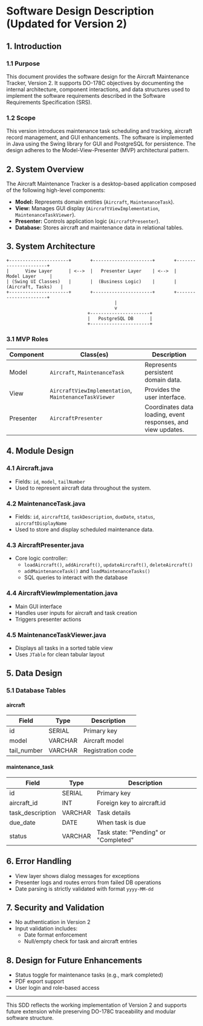 # Software Design Description (Updated for Version 2)

## 1. Introduction

### 1.1 Purpose
This document provides the software design for the Aircraft Maintenance Tracker, Version 2. It supports DO-178C objectives by documenting the internal architecture, component interactions, and data structures used to implement the software requirements described in the Software Requirements Specification (SRS).

### 1.2 Scope
This version introduces maintenance task scheduling and tracking, aircraft record management, and GUI enhancements. The software is implemented in Java using the Swing library for GUI and PostgreSQL for persistence. The design adheres to the Model-View-Presenter (MVP) architectural pattern.

## 2. System Overview

The Aircraft Maintenance Tracker is a desktop-based application composed of the following high-level components:
- **Model:** Represents domain entities (`Aircraft`, `MaintenanceTask`).
- **View:** Manages GUI display (`AircraftViewImplementation`, `MaintenanceTaskViewer`).
- **Presenter:** Controls application logic (`AircraftPresenter`).
- **Database:** Stores aircraft and maintenance data in relational tables.

## 3. System Architecture

```
+----------------------+       +----------------------+       +----------------------+
|      View Layer      | <-->  |   Presenter Layer    | <-->  |      Model Layer     |
| (Swing UI Classes)   |       |  (Business Logic)    |       |  (Aircraft, Tasks)   |
+----------------------+       +----------------------+       +----------------------+
                                        |
                                        v
                              +----------------------+
                              |   PostgreSQL DB      |
                              +----------------------+
```

### 3.1 MVP Roles
| Component | Class(es) | Description |
|-----------|-----------|-------------|
| Model | `Aircraft`, `MaintenanceTask` | Represents persistent domain data. |
| View | `AircraftViewImplementation`, `MaintenanceTaskViewer` | Provides the user interface. |
| Presenter | `AircraftPresenter` | Coordinates data loading, event responses, and view updates. |

## 4. Module Design

### 4.1 Aircraft.java
- Fields: `id`, `model`, `tailNumber`
- Used to represent aircraft data throughout the system.

### 4.2 MaintenanceTask.java
- Fields: `id`, `aircraftId`, `taskDescription`, `dueDate`, `status`, `aircraftDisplayName`
- Used to store and display scheduled maintenance data.

### 4.3 AircraftPresenter.java
- Core logic controller:
    - `loadAircraft()`, `addAircraft()`, `updateAircraft()`, `deleteAircraft()`
    - `addMaintenanceTask()` and `loadMaintenanceTasks()`
    - SQL queries to interact with the database

### 4.4 AircraftViewImplementation.java
- Main GUI interface
- Handles user inputs for aircraft and task creation
- Triggers presenter actions

### 4.5 MaintenanceTaskViewer.java
- Displays all tasks in a sorted table view
- Uses `JTable` for clean tabular layout

## 5. Data Design

### 5.1 Database Tables

#### aircraft
| Field | Type | Description |
|-------|------|-------------|
| id | SERIAL | Primary key |
| model | VARCHAR | Aircraft model |
| tail_number | VARCHAR | Registration code |

#### maintenance_task
| Field | Type | Description |
|-------|------|-------------|
| id | SERIAL | Primary key |
| aircraft_id | INT | Foreign key to aircraft.id |
| task_description | VARCHAR | Task details |
| due_date | DATE | When task is due |
| status | VARCHAR | Task state: "Pending" or "Completed" |

## 6. Error Handling

- View layer shows dialog messages for exceptions
- Presenter logs and routes errors from failed DB operations
- Date parsing is strictly validated with format `yyyy-MM-dd`

## 7. Security and Validation

- No authentication in Version 2
- Input validation includes:
    - Date format enforcement
    - Null/empty check for task and aircraft entries

## 8. Design for Future Enhancements

- Status toggle for maintenance tasks (e.g., mark completed)
- PDF export support
- User login and role-based access

---

This SDD reflects the working implementation of Version 2 and supports future extension while preserving DO-178C traceability and modular software structure.
